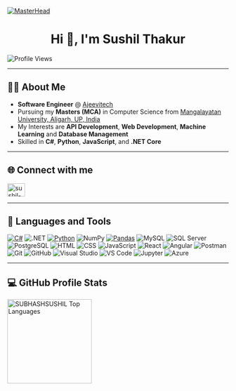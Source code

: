 [![MasterHead](https://visme.co/blog/wp-content/uploads/2019/10/animated-presentation-software-header.gif)]()

<h1 align="center">Hi 👋, I'm Sushil Thakur</h1>

![Profile Views](https://komarev.com/ghpvc/?username=SUBHASHSUSHIL&color=blue)

---

## 👨‍💻 About Me  
- **Software Engineer** @ [Ajeevitech](https://ajeevi.com)
- Pursuing  my **Masters (MCA)** in Computer Science from [Mangalayatan University, Aligarh, UP, India](https://www.mangalayatan.in/)
- My Interests are **API Development**, **Web Development**, **Machine Learning** and **Database Management**
- Skilled in **C#**, **Python**, **JavaScript**, and **.NET Core** 

---

## 🌐 Connect with me
<p align="left">
<a href="https://www.linkedin.com/in/sushil-thakur-6529a72a2" target="blank"><img align="center" src="https://raw.githubusercontent.com/rahuldkjain/github-profile-readme-generator/master/src/images/icons/Social/linked-in-alt.svg" alt="sushil-thakur" height="30" width="40" /></a>
</p>

---

## 🧰 Languages and Tools
<a href="https://github.com/search?q=user%3ASUBHASHSUSHIL+language%3AC%23"><img alt="C#" src="https://img.shields.io/badge/C%23-239120?style=for-the-badge&logo=c-sharp&logoColor=white"></a>
<img alt=".NET" src="https://img.shields.io/badge/.NET-512BD4?style=for-the-badge&logo=dotnet&logoColor=white">
<a href="https://github.com/search?q=user%3ASUBHASHSUSHIL+language%3Apython"><img alt="Python" src="https://img.shields.io/badge/Python-3776AB?style=for-the-badge&logo=python&logoColor=white"></a>
<img alt="NumPy" src="https://img.shields.io/badge/NumPy-013243?style=for-the-badge&logo=numpy&logoColor=white">
<a href="https://github.com/search?q=user%3ASUBHASHSUSHIL+tool%3Apandas"><img alt="Pandas" src="https://img.shields.io/badge/Pandas-150458?style=for-the-badge&logo=pandas&logoColor=white"></a>
<img alt="MySQL" src="https://img.shields.io/badge/MySQL-4479A1?style=for-the-badge&logo=mysql&logoColor=white">
<img alt="SQL Server" src="https://img.shields.io/badge/SQL%20Server-CC2927?style=for-the-badge&logo=microsoftsqlserver&logoColor=white">
<img alt="PostgreSQL" src="https://img.shields.io/badge/PostgreSQL-336791?style=for-the-badge&logo=postgresql&logoColor=white">
<img alt="HTML" src="https://img.shields.io/badge/HTML-E34F26?style=for-the-badge&logo=html5&logoColor=white">
<img alt="CSS" src="https://img.shields.io/badge/CSS-1572B6?style=for-the-badge&logo=css3&logoColor=white">
<img alt="JavaScript" src="https://img.shields.io/badge/JavaScript-F7DF1E?style=for-the-badge&logo=javascript&logoColor=black">
<img alt="React" src="https://img.shields.io/badge/React-20232A?style=for-the-badge&logo=react&logoColor=61DAFB">
<img alt="Angular" src="https://img.shields.io/badge/Angular-DD0031?style=for-the-badge&logo=angular&logoColor=white">
<img alt="Postman" src="https://img.shields.io/badge/Postman-FF6C37?style=for-the-badge&logo=postman&logoColor=white">
<img alt="Git" src="https://img.shields.io/badge/Git-F05032?style=for-the-badge&logo=git&logoColor=white">
<img alt="GitHub" src="https://img.shields.io/badge/GitHub-181717?style=for-the-badge&logo=github&logoColor=white">
<img alt="Visual Studio" src="https://img.shields.io/badge/Visual%20Studio-5C2D91?style=for-the-badge&logo=visualstudio&logoColor=white">
<img alt="VS Code" src="https://img.shields.io/badge/VS%20Code-007ACC?style=for-the-badge&logo=visualstudiocode&logoColor=white">
<img alt="Jupyter" src="https://img.shields.io/badge/Jupyter-F37626?style=for-the-badge&logo=jupyter&logoColor=white">
<img alt="Azure" src="https://img.shields.io/badge/Azure-0078D7?style=for-the-badge&logo=microsoftazure&logoColor=white">

---

  <!-- ## 🔥 Streak Stats
  <p>
    <a href="https://git.io/streak-stats"><img src="https://github-readme-streak-stats-eight.vercel.app?user=SUBHASHSUSHIL&theme=monokai-metallian&border_radius=5&short_numbers=true&card_width=500&card_height=199" alt="GitHub Streak" /></a>
  </p>

  --->

 ## 💻 GitHub Profile Stats

  <a href="https://github-readme-stats.vercel.app/api/top-langs/?username=SUBHASHSUSHIL&theme=react&show_icons=true&hide_border=true&layout=compact&bg_color=1F222E&title_color=F85D7F&icon_color=F8D866">
  <img alt="SUBHASHSUSHIL Top Languages"
       src="https://github-readme-stats.vercel.app/api/top-langs/?username=SUBHASHSUSHIL&theme=react&show_icons=true&hide_border=true&layout=compact&bg_color=1F222E&title_color=F85D7F&icon_color=F8D866" 
       height="192px" /></a>
